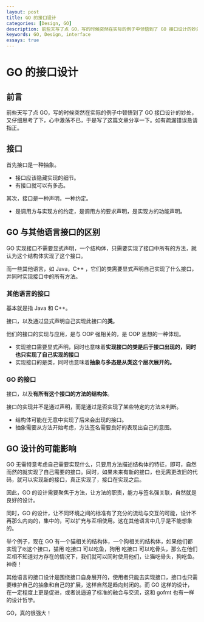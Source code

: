 ```yaml
---
layout: post
title: GO 的接口设计
categories: [Design, GO]
description: 前些天写了点 GO，写的时候突然在实际的例子中领悟到了 GO 接口设计的妙处，又仔细思考了下，心中激荡不已，于是写了这篇文章分享一下。
keywords: GO, Design, interface
essays: true
---
```


# GO 的接口设计

## 前言

前些天写了点 GO，写的时候突然在实际的例子中顿悟到了 GO 接口设计的妙处，又仔细思考了下，心中激荡不已，于是写了这篇文章分享一下。如有疏漏错误恳请指正。

## 接口

首先接口是一种抽象。

- 接口应该隐藏实现的细节。
- 有接口就可以有多态。

其次，接口是一种声明，一种约定。

- 是调用方与实现方的约定，是调用方的要求声明，是实现方的功能声明。

## GO 与其他语言接口的区别

GO 实现接口不需要显式声明，一个结构体，只需要实现了接口中所有的方法，就认为这个结构体实现了这个接口。

而一些其他语言，如 Java，C++ ，它们的类需要显式声明自己实现了什么接口，并同时实现接口中的所有方法。

### 其他语言的接口

基本就是指 Java 和 C++。

接口，以及通过显式声明自己实现此接口的**类**。

他们的接口的实现与应用，是与 OOP 强相关的，是 OOP 思想的一种体现。

- 实现接口需要显式声明，同时也意味着**实现接口的类是后于接口出现的，同时也只实现了自己实现的接口**
- 实现接口的是类，同时也意味着**抽象与多态是从类这个层次展开的。**

### GO 的接口

接口，以及**有所有这个接口的方法的结构体**。

接口的实现并不是通过声明，而是通过是否实现了某些特定的方法来判断。

- 结构体可能在无意中实现了后来会出现的接口。
- 抽象需要从方法开始考虑，方法签名需要良好的表现出自己的意图。

## GO 设计的可能影响

GO 无需特意考虑自己需要实现什么，只要用方法描述结构体的特征，即可，自然而然的就实现了自己需要的接口。同时，如果未来有新的接口，也无需更改旧的代码，就可以实现新的接口，真正实现了，接口在实现之后。

因此，GO 的设计需要聚焦于方法，让方法的职责，能力与签名强关联，自然就是良好的设计。

同时，GO 的设计，让不同环境之间的标准有了充分的流动与交互的可能，设计不再那么内向的，集中的，可以扩充与互相使用。这在其他语言中几乎是不能想象的。

举个例子，现在 GO 有一个猫相关的结构体，一个狗相关的结构体，如果他们都实现了`吃`这个接口，猫用 吃接口 可以吃鱼，狗用 吃接口 可以吃骨头，那么在他们互相不知道对方存在的情况下，我们就可以同时使用他们，让猫吃骨头，狗吃鱼。神奇！

其他语言的接口设计是围绕接口自身展开的，使用者只能去实现接口，接口也只需要维护自己的抽象和自己的扩展，这样自然是趋向封闭的。而 GO 这样的设计，在一定程度上更是促进，或者说逼迫了标准的融合与交流，这和 gofmt 也有一样的设计哲学。

GO，真的很强大！
